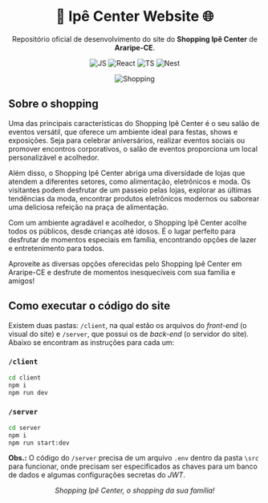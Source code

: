 <div align="center">
  
# 🛒 Ipê Center Website 🌐

Repositório oficial de desenvolvimento do site do **Shopping Ipê Center** de **Araripe-CE**.

![JS](https://img.shields.io/badge/JavaScript-F7DF1E.svg?style=for-the-badge&logo=JavaScript&logoColor=black)
![React](https://img.shields.io/badge/React-61DAFB.svg?style=for-the-badge&logo=React&logoColor=black)
![TS](https://img.shields.io/badge/TypeScript-3178C6.svg?style=for-the-badge&logo=TypeScript&logoColor=white)
![Nest](https://img.shields.io/badge/NestJS-E0234E.svg?style=for-the-badge&logo=NestJS&logoColor=white)

![Shopping](https://i.imgur.com/rlFQrcY.png)

</div>

## Sobre o shopping

Uma das principais características do Shopping Ipê Center é o seu salão de eventos versátil, que oferece um ambiente ideal para festas, shows e exposições. Seja para celebrar aniversários, realizar eventos sociais ou promover encontros corporativos, o salão de eventos proporciona um local personalizável e acolhedor.

Além disso, o Shopping Ipê Center abriga uma diversidade de lojas que atendem a diferentes setores, como alimentação, eletrônicos e moda. Os visitantes podem desfrutar de um passeio pelas lojas, explorar as últimas tendências da moda, encontrar produtos eletrônicos modernos ou saborear uma deliciosa refeição na praça de alimentação.

Com um ambiente agradável e acolhedor, o Shopping Ipê Center acolhe todos os públicos, desde crianças até idosos. É o lugar perfeito para desfrutar de momentos especiais em família, encontrando opções de lazer e entretenimento para todos.

Aproveite as diversas opções oferecidas pelo Shopping Ipê Center em Araripe-CE e desfrute de momentos inesquecíveis com sua família e amigos!

## Como executar o código do site

Existem duas pastas: `/client`, na qual estão os arquivos do _front-end_ (o visual do site) e `/server`, que possui os de _back-end_ (o servidor do site). Abaixo se encontram as instruções para cada um:

### `/client`

```bash
cd client
npm i
npm run dev
```

### `/server`

```bash
cd server
npm i
npm run start:dev
```

**Obs.:** O código do `/server` precisa de um arquivo `.env` dentro da pasta `\src` para funcionar, onde precisam ser especificados as chaves para um banco de dados e algumas configurações secretas do _JWT_.

<div align="center">

_Shopping Ipê Center, o shopping da sua família!_

</div>
